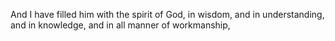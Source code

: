 And I have filled him with the spirit of God, in wisdom, and in understanding, and in knowledge, and in all manner of workmanship,
